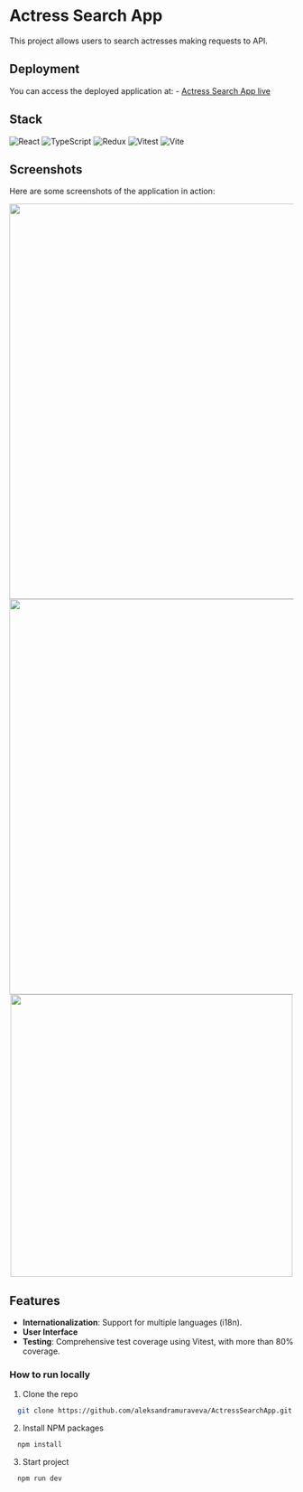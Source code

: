 # Actress Search App

This project allows users to search actresses making requests to API.

## Deployment

You can access the deployed application at: - [Actress Search App live](https://deploy)

## Stack

![React](https://img.shields.io/badge/react-%2320232a.svg?style=for-the-badge&logo=react&logoColor=%2361DAFB)
![TypeScript](https://img.shields.io/badge/typescript-%23007ACC.svg?style=for-the-badge&logo=typescript&logoColor=white)
![Redux](https://img.shields.io/badge/redux-%23593d88.svg?style=for-the-badge&logo=redux&logoColor=white)
![Vitest](https://img.shields.io/badge/vitest-%23C21325.svg?style=for-the-badge&logo=vitest&logoColor=white)
![Vite](https://img.shields.io/badge/vite-%23646CFF.svg?style=for-the-badge&logo=vite&logoColor=white)


## Screenshots

Here are some screenshots of the application in action:

<div align="center">
  <img src="https://github.com/user-attachments/assets/bfd10ff0-1cc2-43fe-ad9a-46e9c2969579" alt="" width="700"/>
  <img src="https://github.com/user-attachments/assets/c63a570c-a699-4b6b-8010-ec1d15deec62" alt="" width="700"/>
  <img src="" alt="" width="500"/>
</div>

## Features
- **Internationalization**: Support for multiple languages (i18n).
- **User Interface**
- **Testing**: Comprehensive test coverage using Vitest, with more than 80% coverage.

### How to run locally

1. Clone the repo

```sh
  git clone https://github.com/aleksandramuraveva/ActressSearchApp.git
```

2. Install NPM packages

```sh
  npm install
```

3. Start project

```sh
  npm run dev
```

